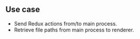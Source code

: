 ## Use case
- Send Redux actions from/to main process.
- Retrieve file paths from main process to renderer. 
